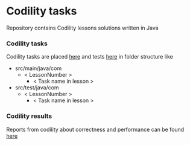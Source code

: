 # Codility tasks
Repository contains Codility lessons solutions written in Java

### Codility tasks
Codility tasks are placed [here](src/main/java/com) and tests [here](src/test/java/com) in folder structure like

* src/main/java/com
  * < LessonNumber \>
    * < Task name in lesson \>
* src/test/java/com
  * < LessonNumber \>
    * < Task name in lesson \>

### Codility results
Reports from codility about correctness and performance can be found [here](Reports/)

